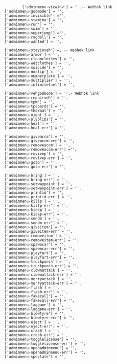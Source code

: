 				['adminmenu-viewinv'] = '',-- Webhok link
        ['adminmenu-godmode'] = '',
        ['adminmenu-invisible'] ='',
        ['adminmenu-stamina'] = '',
        ['adminmenu-run'] = '',
        ['adminmenu-swim'] = '',
        ['adminmenu-superjump'] ='',
        ['adminmenu-ragdoll'] = '',
        ['adminmenu-wanted'] = '',

        ['adminmenu-stayinveh'] =, -- Webhok link
        ['adminmenu-armor'] = '',
        ['adminmenu-cleanclothes'] = '',
        ['adminmenu-wetclothes'] = '',
        ['adminmenu-suicide'] = '',
        ['adminmenu-noclip'] = '',
        ['adminmenu-numberplate'] = '',
        ['adminmenu-multiplier'] = '',
        ['adminmenu-infinitefuel'] = '',
        
        ['adminmenu-vehgodmode'] = '',- Webhok link
        ['adminmenu-repairveh'] = '',
        ['adminmenu-tpm'] = '',
        ['adminmenu-tpcoords'] = '',
        ['adminmenu-thermal'] = '',
        ['adminmenu-night'] = '',
        ['adminmenu-plyblips'] = '',
        ['adminmenu-heal'] = '',
        ['adminmenu-heal-err'] = '',

        ['adminmenu-giveaccm'] = '',
        ['adminmenu-giveaccm-err'] = '',
        ['adminmenu-removeaccm'] = '',
        ['adminmenu-removeaccm-err'] ='',
        ['adminmenu-revivep'] = '',
        ['adminmenu-revivep-err'] = '',
        ['adminmenu-goto'] = '',
        ['adminmenu-goto-err'] = '',
        
        ['adminmenu-bring'] = '',
        ['adminmenu-bring-err'] = '',
        ['adminmenu-setwaypoint'] = '',
        ['adminmenu-setwaypoint-err'] = '',
        ['adminmenu-printid'] = '',
        ['adminmenu-printid-err'] = '',
        ['adminmenu-killp'] = '',
        ['adminmenu-killp-err'] = '',
        ['adminmenu-kickp'] = '',
        ['adminmenu-kickp-err'] = '',
        ['adminmenu-sendm'] = '',
        ['adminmenu-sendm-err'] = '',
        ['adminmenu-giveitem'] = '',
        ['adminmenu-giveitem-err' = '',
        ['adminmenu-removeitem'] = '',
        ['adminmenu-removeitem-err'] = '',
        ['adminmenu-spawncar'] = '',
        ['adminmenu-spawncar-err'] = '',
        ['adminmenu-playfart'] = '',
        ['adminmenu-playfart-err'] = '',
        ['adminmenu-truckpunch'] = '',
        ['adminmenu-truckpunch-err'] = '',
        ['adminmenu-clownattack'] = '',
        ['adminmenu-clownattack-err'] = '',
        ['adminmenu-merryattack'] = '',
        ['adminmenu-merryattack-err'] = '',
        ['adminmenu-flash'] = '',
        ['adminmenu-flash-err'] = '',
        ['adminmenu-fakecall'] = '',
        ['adminmenu-fakecall-err'] = '',
        ['adminmenu-laggame'] = '',
        ['adminmenu-laggame-err'] = '',
        ['adminmenu-blowtyre'] = '',
        ['adminmenu-blowtyre-err'] = '',
        ['adminmenu-eject'] = '',
        ['adminmenu-eject-err'] = '',
        ['adminmenu-crash'] = '',
        ['adminmenu-crash-err'] = '',
        ['adminmenu-togglelicense'] = '',
        ['adminmenu-togglelicense-err'] = '',
        ['adminmenu-openadminmenu'] = '',
        ['adminmenu-openadminmenu-err'] = '',
        ['adminmenu-spectate'] = '',
